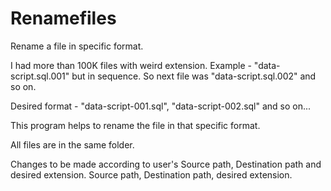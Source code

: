 Renamefiles
===========

Rename a file in specific format.

I had more than 100K files with weird extension. Example - "data-script.sql.001" but in sequence.
So next file was "data-script.sql.002" and so on.

Desired format - "data-script-001.sql", "data-script-002.sql" and so on...

This program helps to rename the file in that specific format.

All files are in the same folder.

Changes to be made according to user's Source path, Destination path and desired extension.
Source path, Destination path, desired extension.
